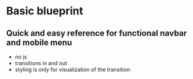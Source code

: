 # Basic blueprint

## Quick and easy reference for functional navbar and mobile menu
- no js
- transitions in and out
- styling is only for visualization of the transition
